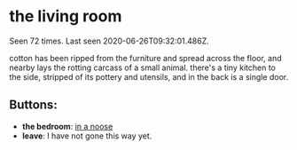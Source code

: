 # the living room

Seen 72 times. Last seen 2020-06-26T09:32:01.486Z.

cotton has been ripped from the furniture and spread across the floor, and nearby lays the rotting carcass of a small animal. there's a tiny kitchen to the side, stripped of its pottery and utensils, and in the back is a single door.

## Buttons:

- **the bedroom**: [in a noose](in-a-noose-Nl4j9da.md)
- **leave**: I have not gone this way yet.